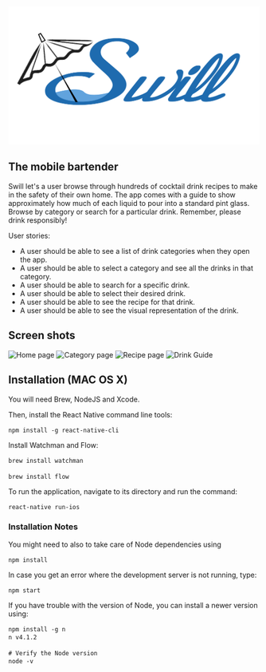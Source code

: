 ![Swill](/Swill/Swill2.png)
## The mobile bartender
Swill let's a user browse through hundreds of cocktail drink recipes to make in the safety of their own home. The app comes with a guide to show approximately how much of each liquid to pour into a standard pint glass. Browse by category or search for a particular drink. Remember, please drink responsibly!


User stories:
* A user should be able to see a list of drink categories when they open the app.
* A user should be able to select a category and see all the drinks in that category.
* A user should be able to search for a specific drink.
* A user should be able to select their desired drink.
* A user should be able to see the recipe for that drink.
* A user should be able to see the visual representation of the drink.

## Screen shots

![Home page](/Home-page.png)
![Category page](/Category-page.png)
![Recipe page](/Recipe-page.png)
![Drink Guide](/Pour-guide.png)

## Installation (MAC OS X)

You will need Brew, NodeJS and Xcode.

Then, install the React Native command line tools:

```
npm install -g react-native-cli
```

Install Watchman and Flow:
```
brew install watchman

brew install flow
```

To run the application, navigate to its directory and run the command:

```
react-native run-ios
```

### Installation Notes

You might need to also to take care of Node dependencies using

```
npm install
```

In case you get an error where the development server is not running, type:

```
npm start
```

If you have trouble with the version of Node, you can install a newer version using:

```
npm install -g n
n v4.1.2

# Verify the Node version
node -v
```
